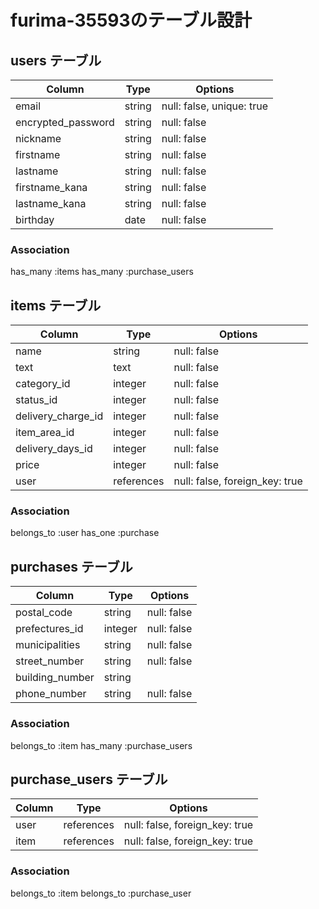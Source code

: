 # furima-35593のテーブル設計

## users テーブル
| Column             | Type   | Options                  |
| ------------------ | ------ | ------------------------ |
| email              | string | null: false, unique: true|
| encrypted_password | string | null: false              |
| nickname           | string | null: false              |
| firstname          | string | null: false              |
| lastname           | string | null: false              |
| firstname_kana     | string | null: false              |
| lastname_kana      | string | null: false              |
| birthday           | date   | null: false              |

### Association
has_many :items
has_many :purchase_users


## items テーブル
| Column             | Type       | Options                        |
| ------------------ | ---------- | ------------------------------ |
| name               | string     | null: false                    |
| text               | text       | null: false                    |
| category_id        | integer    | null: false                    |
| status_id          | integer    | null: false                    |
| delivery_charge_id | integer    | null: false                    |
| item_area_id       | integer    | null: false                    |
| delivery_days_id   | integer    | null: false                    |
| price              | integer    | null: false                    |
| user               | references | null: false, foreign_key: true |

### Association
belongs_to :user
has_one :purchase


##  purchases テーブル

| Column          | Type       | Options                        |
| --------------- | ---------- | ------------------------------ |
| postal_code     | string     | null: false                    |
| prefectures_id  | integer    | null: false                    |
| municipalities  | string     | null: false                    |
| street_number   | string     | null: false                    |
| building_number | string     |                                |
| phone_number    | string     | null: false                    |

### Association
belongs_to :item
has_many :purchase_users


##  purchase_users テーブル

| Column          | Type       | Options                        |
| --------------- | ---------- | ------------------------------ |
| user            | references | null: false, foreign_key: true |
| item            | references | null: false, foreign_key: true |

### Association
belongs_to :item
belongs_to :purchase_user
